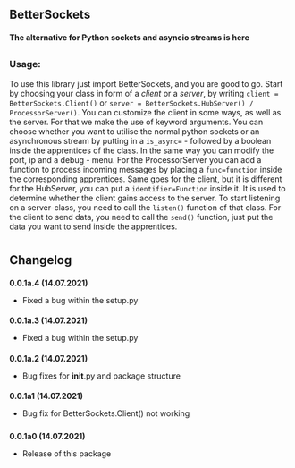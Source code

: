 ## BetterSockets
#### The alternative for Python sockets and asyncio streams is here
##
### Usage:

To use this library just import BetterSockets, and you are good to go.
Start by choosing your class in form of a _client_ or a _server_, by writing
`client = BetterSockets.Client()` or `server = BetterSockets.HubServer() / ProcessorServer()`. You can customize the client in some ways, 
as well as the server. For that we make the use of keyword arguments. You can choose 
whether you want to utilise the normal python sockets or an asynchronous stream by 
putting in a `is_async=` - followed by a boolean inside the apprentices of the class. 
In the same way you can modify the port, ip and a debug - menu. For the ProcessorServer 
you can add a function to process incoming messages by placing a `func=function` inside 
the corresponding apprentices. Same goes for the client, but it is different for the HubServer, 
you can put a `identifier=Function` inside it. It is used to determine whether the client 
gains access to the server.
To start listening on a server-class, you need to call the `listen()` function of that class. 
For the client to send data, you need to call the `send()` function, just put the data you want
 to send inside the apprentices.

#
## Changelog
####
**0.0.1a.4 (14.07.2021)**
- Fixed a bug within the setup.py
####
**0.0.1a.3 (14.07.2021)**
- Fixed a bug within the setup.py
####
**0.0.1a.2 (14.07.2021)**
- Bug fixes for __init__.py and package structure
####
**0.0.1a1 (14.07.2021)**
- Bug fix for BetterSockets.Client() not working
#####
**0.0.1a0 (14.07.2021)**
- Release of this package
